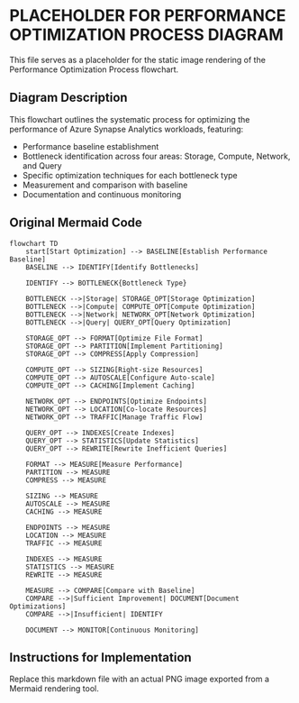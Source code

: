 # PLACEHOLDER FOR PERFORMANCE OPTIMIZATION PROCESS DIAGRAM

This file serves as a placeholder for the static image rendering of the Performance Optimization Process flowchart.

## Diagram Description

This flowchart outlines the systematic process for optimizing the performance of Azure Synapse Analytics workloads, featuring:

- Performance baseline establishment
- Bottleneck identification across four areas: Storage, Compute, Network, and Query
- Specific optimization techniques for each bottleneck type
- Measurement and comparison with baseline
- Documentation and continuous monitoring

## Original Mermaid Code

```mermaid
flowchart TD
    start[Start Optimization] --> BASELINE[Establish Performance Baseline]
    BASELINE --> IDENTIFY[Identify Bottlenecks]
    
    IDENTIFY --> BOTTLENECK{Bottleneck Type}
    
    BOTTLENECK -->|Storage| STORAGE_OPT[Storage Optimization]
    BOTTLENECK -->|Compute| COMPUTE_OPT[Compute Optimization]
    BOTTLENECK -->|Network| NETWORK_OPT[Network Optimization]
    BOTTLENECK -->|Query| QUERY_OPT[Query Optimization]
    
    STORAGE_OPT --> FORMAT[Optimize File Format]
    STORAGE_OPT --> PARTITION[Implement Partitioning]
    STORAGE_OPT --> COMPRESS[Apply Compression]
    
    COMPUTE_OPT --> SIZING[Right-size Resources]
    COMPUTE_OPT --> AUTOSCALE[Configure Auto-scale]
    COMPUTE_OPT --> CACHING[Implement Caching]
    
    NETWORK_OPT --> ENDPOINTS[Optimize Endpoints]
    NETWORK_OPT --> LOCATION[Co-locate Resources]
    NETWORK_OPT --> TRAFFIC[Manage Traffic Flow]
    
    QUERY_OPT --> INDEXES[Create Indexes]
    QUERY_OPT --> STATISTICS[Update Statistics]
    QUERY_OPT --> REWRITE[Rewrite Inefficient Queries]
    
    FORMAT --> MEASURE[Measure Performance]
    PARTITION --> MEASURE
    COMPRESS --> MEASURE
    
    SIZING --> MEASURE
    AUTOSCALE --> MEASURE
    CACHING --> MEASURE
    
    ENDPOINTS --> MEASURE
    LOCATION --> MEASURE
    TRAFFIC --> MEASURE
    
    INDEXES --> MEASURE
    STATISTICS --> MEASURE
    REWRITE --> MEASURE
    
    MEASURE --> COMPARE[Compare with Baseline]
    COMPARE -->|Sufficient Improvement| DOCUMENT[Document Optimizations]
    COMPARE -->|Insufficient| IDENTIFY
    
    DOCUMENT --> MONITOR[Continuous Monitoring]
```

## Instructions for Implementation

Replace this markdown file with an actual PNG image exported from a Mermaid rendering tool.
